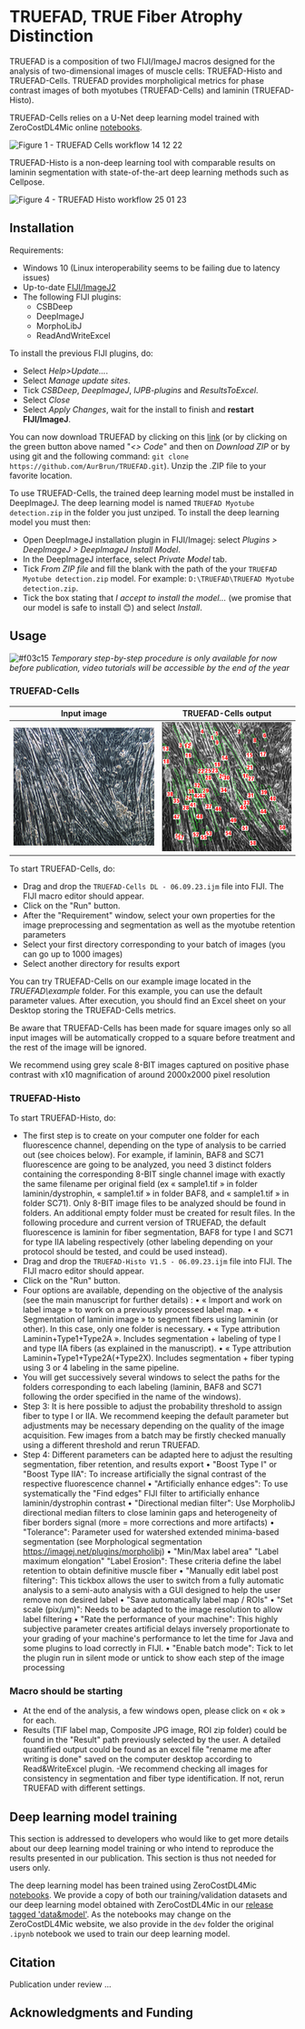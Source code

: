 # TRUEFAD, TRUE Fiber Atrophy Distinction

TRUEFAD is a composition of two FIJI/ImageJ macros designed for the analysis of two-dimensional images of muscle cells: TRUEFAD-Histo and TRUEFAD-Cells. TRUEFAD provides morpholigical metrics for phase contrast images of both myotubes (TRUEFAD-Cells) and laminin (TRUEFAD-Histo). 

TRUEFAD-Cells relies on a U-Net deep learning model trained with ZeroCostDL4Mic online [notebooks](https://github.com/HenriquesLab/ZeroCostDL4Mic/wiki). 

![Figure 1 - TRUEFAD Cells workflow 14 12 22](https://github.com/AurBrun/TRUEFAD/assets/97951288/626bdd34-407c-485c-8d3e-4c356e98e946)

TRUEFAD-Histo is a non-deep learning tool with comparable results on laminin segmentation with state-of-the-art deep learning methods such as Cellpose.

![Figure 4 - TRUEFAD Histo workflow 25 01 23](https://github.com/AurBrun/TRUEFAD/assets/97951288/65ad8919-23a3-4c84-a6a9-a7cbe53308ce)

## Installation

Requirements:
- Windows 10 (Linux interoperability seems to be failing due to latency issues)
- Up-to-date [FIJI/ImageJ2](https://imagej.net/software/fiji/downloads)
- The following FIJI plugins:
  - CSBDeep
  - DeepImageJ
  - MorphoLibJ
  - ReadAndWriteExcel 
  
To install the previous FIJI plugins, do:
- Select *Help>Update...*.
- Select *Manage update sites*.
- Tick *CSBDeep*, *DeepImageJ*, *IJPB-plugins* and *ResultsToExcel*.
- Select *Close*
- Select *Apply Changes*, wait for the install to finish and **restart FIJI/ImageJ**.

You can now download TRUEFAD by clicking on this [link](https://github.com/AurBrun/TRUEFAD/archive/refs/heads/main.zip) (or by clicking on the green button above named "*<> Code*" and then on *Download ZIP* or by using git and the following command: `git clone https://github.com/AurBrun/TRUEFAD.git`). Unzip the .ZIP file to your favorite location.

To use TRUEFAD-Cells, the trained deep learning model must be installed in DeepImageJ. The deep learning model is named `TRUEFAD Myotube detection.zip` in the folder you just unziped. To install the deep learning model you must then:
- Open DeepImageJ installation plugin in FIJI/Imagej: select *Plugins > DeepImageJ > DeepImageJ Install Model*.
- In the DeepImageJ interface, select *Private Model* tab.
- Tick *From ZIP file* and fill the blank with the path of the your `TRUEFAD Myotube detection.zip` model. For example: `D:\TRUEFAD\TRUEFAD Myotube detection.zip`.
- Tick the box stating that *I accept to install the model...* (we promise that our model is safe to install :blush:) and select *Install*.

## Usage
![#f03c15](https://placehold.co/15x15/f03c15/f03c15.png) *Temporary step-by-step procedure is only available for now before publication, video tutorials will be accessible by the end of the year*

### TRUEFAD-Cells 

Input image                |  TRUEFAD-Cells output
:-------------------------:|:-------------------------:
![](dev/illustration.png)  |  ![](dev/illustration_output.png)

To start TRUEFAD-Cells, do:
- Drag and drop the `TRUEFAD-Cells DL - 06.09.23.ijm` file into FIJI. The FIJI macro editor should appear. 
- Click on the "Run" button.
- After the "Requirement" window, select your own properties for the image preprocessing and segmentation as well as the myotube retention parameters
- Select your first directory corresponding to your batch of images (you can go up to 1000 images)
- Select another directory for results export

You can try TRUEFAD-Cells on our example image located in the *TRUEFAD\example* folder. For this example, you can use the default parameter values. After execution, you should find an Excel sheet on your Desktop storing the TRUEFAD-Cells metrics. 

Be aware that TRUEFAD-Cells has been made for square images only so all input images will be automatically cropped to a square before treatment and the rest of the image will be ignored.

We recommend using grey scale 8-BIT images captured on positive phase contrast with x10 magnification of around 2000x2000 pixel resolution

### TRUEFAD-Histo

To start TRUEFAD-Histo, do:
- The first step is to create on your computer one folder for each fluorescence channel, depending on the type of analysis to be carried out (see choices below). For example, if laminin, BAF8 and SC71 fluorescence are going to be analyzed, you need 3 distinct folders containing the corresponding 8-BIT single channel image with exactly the same filename per original field (ex « sample1.tif » in folder laminin/dystrophin, « sample1.tif » in folder BAF8, and « sample1.tif » in folder SC71). Only 8-BIT image files to be analyzed should be found in folders. An additional empty folder must be created for result files. In the following procedure and current version of TRUEFAD, the default fluorescence is laminin for fiber segmentation, BAF8 for type I and SC71 for type IIA labeling respectively (other labeling depending on your protocol should be tested, and could be used instead). 
- Drag and drop the `TRUEFAD-Histo V1.5 - 06.09.23.ijm` file into FIJI. The FIJI macro editor should appear. 
- Click on the "Run" button. 
- Four options are available, depending on the objective of the analysis (see the main manuscript for further details) :
  •	« Import and work on label image » to work on a previously processed label map.
  •	« Segmentation of laminin image » to segment fibers using laminin (or other). In this case, only one folder is necessary. 
  •	« Type attribution Laminin+Type1+Type2A ». Includes segmentation + labeling of type I and type IIA fibers (as explained in the manuscript).
  •	« Type attribution Laminin+Type1+Type2A(+Type2X). Includes segmentation + fiber typing using 3 or 4 labeling in the same pipeline.
- You will get successively several windows to select the paths for the folders corresponding to each labeling (laminin, BAF8 and SC71 following the order specified in the name of the windows).
- Step 3: It is here possible to adjust the probability threshold to assign fiber to type I or IIA. We recommend keeping the default parameter but adjustments may be necessary depending on the quality of the image acquisition. Few images from a batch may be firstly checked manually using a different threshold and rerun TRUEFAD.
- Step 4: Different parameters can be adapted here to adjust the resulting segmentation, fiber retention, and results export
   •	"Boost Type I" or "Boost Type IIA": To increase artificially the signal contrast of the respective fluorescence channel
   •	"Artificially enhance edges": To use systematically the "Find edges" FIJI filter to artificially enhance laminin/dystrophin contrast
   •	"Directional median filter": Use MorpholibJ directional median filters to close laminin gaps and heterogeneity of fiber borders signal (more = more corrections and more artifacts)
   •	"Tolerance": Parameter used for watershed extended minima-based segmentation (see Morphological segmentation https://imagej.net/plugins/morpholibj)
   •	"Min/Max label area" "Label maximum elongation" "Label Erosion": These criteria define the label retention to obtain definitive muscle fiber
   •	"Manually edit label post filtering": This tickbox allows the user to switch from a fully automatic analysis to a semi-auto analysis with a GUI designed to help the user remove non desired label
   •	"Save automatically label map / ROIs"
   •  "Set scale (pix/µm)": Needs to be adapted to the image resolution to allow label filtering
   •  "Rate the performance of your machine": This highly subjective parameter creates artificial delays inversely proportionate to your grading of your machine's performance to let the time for Java and some plugins to load correctly in FIJI.
  • "Enable batch mode": Tick to let the plugin run in silent mode or untick to show each step of the image processing
### Macro should be starting ###
- At the end of the analysis, a few windows open, please click on « ok » for each.
- Results (TIF label map, Composite JPG image, ROI zip folder) could be found in the "Result" path previously selected by the user. A detailed quantified output could be found as an excel file "rename me after writing is done" saved on the computer desktop according to Read&WriteExcel plugin.
-We recommend checking all images for consistency in segmentation and fiber type identification. If not, rerun TRUEFAD with different settings.
  
## Deep learning model training

This section is addressed to developers who would like to get more details about our deep learning model training or who intend to reproduce the results presented in our publication. This section is thus not needed for users only.

The deep learning model has been trained using ZeroCostDL4Mic [notebooks](https://github.com/HenriquesLab/ZeroCostDL4Mic/wiki). We provide a copy of both our training/validation datasets and our deep learning model obtained with ZeroCostDL4Mic in our [release tagged 'data&model'](https://github.com/AurBrun/TRUEFAD/releases/tag/data%26model). As the notebooks may change on the ZeroCostDL4Mic website, we also provide in the `dev` folder the original `.ipynb` notebook we used to train our deep learning model. 

## Citation 

Publication under review ...

## Acknowledgments and Funding
